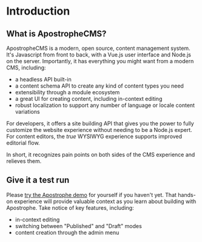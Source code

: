 # Introduction

## What is ApostropheCMS?

ApostropheCMS is a modern, open source, content management system. It's Javascript from front to back, with a Vue.js user interface and Node.js on the server. Importantly, it has everything you might want from a modern CMS, including:

- a headless API built-in
- a content schema API to create any kind of content types you need
- extensibility through a module ecosystem
- a great UI for creating content, including in-context editing
- robust localization to support any number of language or locale content variations

For developers, it offers a site building API that gives you the power to fully customize the website experience without needing to be a Node.js expert. For content editors, the _true_ WYSIWYG experience supports improved editorial flow.

In short, it recognizes pain points on both sides of the CMS experience and relieves them.

## Give it a test run

Please [try the Apostrophe demo](https://demo.apos3.dev/) for yourself if you haven't yet. That hands-on experience will provide valuable context as you learn about building with Apostrophe. Take notice of key features, including:

- in-context editing
- switching between "Published" and "Draft" modes
- content creation through the admin menu
